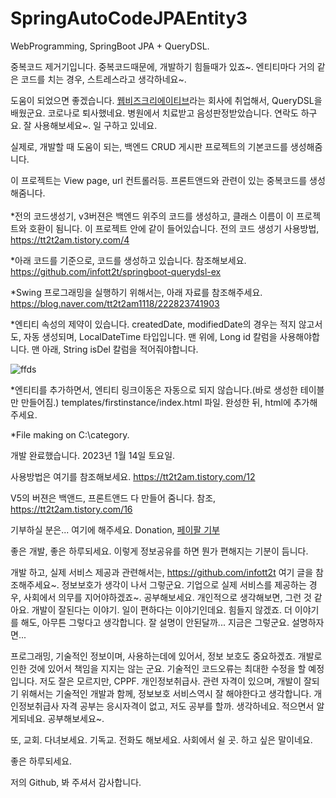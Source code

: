 # SpringAutoCodeJPAEntity3 

WebProgramming, SpringBoot JPA + QueryDSL.


중복코드 제거기입니다. 
중복코드때문에, 개발하기 힘들때가 있죠~. 
엔티티마다 거의 같은 코드를 치는 경우, 스트레스라고 생각하네요~.


도움이 되었으면 좋겠습니다. <a href="http://www.webbizz.co.kr/">웹비즈크리에이티브</a>라는 회사에 취업해서, QueryDSL을 배웠군요. 코로나로 퇴사했네요. 병원에서 치료받고 음성판정받았습니다. 연락도 하구요. 잘 사용해보세요~. 일 구하고 있네요.


실제로, 개발할 때 도움이 되는, 백엔드 CRUD 게시판 프로젝트의 기본코드를 생성해줌니다.

이 프로젝트는 View page, url 컨트롤러등. 프론트앤드와 관련이 있는 중복코드를 생성해줌니다.<br/><br/>
*전의 코드생성기, v3버젼은 백엔드 위주의 코드를 생성하고, 클래스 이름이 이 프로젝트와 호환이 됨니다. 이 프로젝트 안에 같이 들어있습니다.
 전의 코드 생성기 사용방법,<br/> <a href="https://tt2t2am.tistory.com/4">https://tt2t2am.tistory.com/4</a>

*아래 코드를 기준으로, 코드를 생성하고 있습니다. 참조해보세요.
  <br/><a href="https://github.com/infott2t/springboot-querydsl-ex">https://github.com/infott2t/springboot-querydsl-ex</a>

*Swing 프로그래밍을 실행하기 위해서는, 아래 자료를 참조해주세요.
    <br/><a href="https://blog.naver.com/tt2t2am1118/222823741903">https://blog.naver.com/tt2t2am1118/222823741903</a>

*엔티티 속성의 제약이 있습니다.
createdDate, modifiedDate의 경우는 적지 않고서도, 자동 생성되며, LocalDateTime 타입입니다.
맨 위에, Long id 칼럼을 사용해야합니다.
맨 아래, String isDel 칼럼을 적어줘야합니다.

 ![ffds](https://user-images.githubusercontent.com/25080178/212199542-ab60ac61-d3a1-4683-b3d7-45eaaede1f39.PNG)

*엔티티를 추가하면서, 엔티티 링크이동은 자동으로 되지 않습니다.(바로 생성한 테이블만 만들어짐.)
templates/firstinstance/index.html 파일.
완성한 뒤, html에 추가해주세요.

*File making on C:\category. 

개발 완료했습니다. 2023년 1월 14일 토요일.

사용방법은 여기를 참조해보세요. <a href="https://tt2t2am.tistory.com/12">https://tt2t2am.tistory.com/12</a>

V5의 버젼은 백앤드, 프론트앤드 다 만들어 줌니다. 참조, <a href="https://tt2t2am.tistory.com/16">https://tt2t2am.tistory.com/16</a>

기부하실 분은... 여기에 해주세요. Donation, <a href="https://www.paypal.com/paypalme/jcoop45">페이팔 기부</a>


좋은 개발, 좋은 하루되세요. 이렇게 정보공유를 하면 뭔가 편해지는 기분이 듬니다. 

개발 하고, 실제 서비스 제공과 관련해서는, https://github.com/infott2t 여기 글을 참조해주세요~. 정보보호가 생각이 나서 그렇군요. 기업으로 실제 서비스를 제공하는 경우, 사회에서 의무를 지어야하겠죠~. 공부해보세요. 개인적으로 생각해보면, 그런 것 같아요. 개발이 잘된다는 이야기. 일이 편하다는 이야기인데요. 힘들지 않겠죠. 더 이야기를 해도, 아무튼 그렇다고 생각합니다. 잘 설명이 안된달까... 지금은 그렇군요. 설명하자면...

 프로그래밍, 기술적인 정보이며, 사용하는데에 있어서, 정보 보호도 중요하겠죠. 개발로 인한 것에 있어서 책임을 지지는 않는 군요. 기술적인 코드오류는 최대한 수정을 할 예정입니다. 저도 잘은 모르지만, CPPF. 개인정보취급사. 관련 자격이 있으며, 개발이 잘되기 위해서는 기술적인 개발과 함께, 정보보호 서비스역시 잘 해야한다고 생각합니다. 개인정보취급사 자격 공부는 응시자격이 없고, 저도 공부를 할까. 생각하네요. 적으면서 알게되네요. 공부해보세요~.

또, 교회. 다녀보세요. 기독교. 전화도 해보세요. 사회에서 쉴 곳. 하고 싶은 말이네요.

좋은 하루되세요.

저의 Github, 봐 주셔서 감사합니다.

